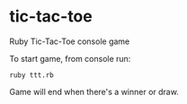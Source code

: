 # tic-tac-toe
Ruby Tic-Tac-Toe console game

To start game, from console run: 

```
ruby ttt.rb
```

Game will end when there's a winner or draw.
